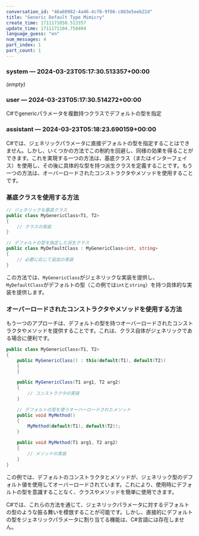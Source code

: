 ```yaml
---
conversation_id: "46a60982-4a46-4cf8-9f06-c883e5eeb22d"
title: "Generic Default Type Mimicry"
create_time: 1711171050.513357
update_time: 1711171104.758404
language_guess: "en"
num_messages: 4
part_index: 1
part_count: 1
---
```


### system — 2024-03-23T05:17:30.513357+00:00

_(empty)_

### user — 2024-03-23T05:17:30.514272+00:00

C#でgenericパラメータを複数持つクラスでデフォルトの型を指定

### assistant — 2024-03-23T05:18:23.690159+00:00

C#では、ジェネリックパラメータに直接デフォルトの型を指定することはできません。しかし、いくつかの方法でこの制約を回避し、同様の効果を得ることができます。これを実現する一つの方法は、基底クラス（またはインターフェイス）を使用し、その後に具体的な型を持つ派生クラスを定義することです。もう一つの方法は、オーバーロードされたコンストラクタやメソッドを使用することです。

### 基底クラスを使用する方法

```csharp
// ジェネリックな基底クラス
public class MyGenericClass<T1, T2>
{
    // クラスの実装
}

// デフォルトの型を指定した派生クラス
public class MyDefaultClass : MyGenericClass<int, string>
{
    // 必要に応じて追加の実装
}
```

この方法では、`MyGenericClass`がジェネリックな実装を提供し、`MyDefaultClass`がデフォルトの型（この例では`int`と`string`）を持つ具体的な実装を提供します。

### オーバーロードされたコンストラクタやメソッドを使用する方法

もう一つのアプローチは、デフォルトの型を持つオーバーロードされたコンストラクタやメソッドを提供することです。これは、クラス自体がジェネリックである場合に便利です。

```csharp
public class MyGenericClass<T1, T2>
{
    public MyGenericClass() : this(default(T1), default(T2))
    {
    }

    public MyGenericClass(T1 arg1, T2 arg2)
    {
        // コンストラクタの実装
    }

    // デフォルトの型を使うオーバーロードされたメソッド
    public void MyMethod()
    {
        MyMethod(default(T1), default(T2));
    }

    public void MyMethod(T1 arg1, T2 arg2)
    {
        // メソッドの実装
    }
}
```

この例では、デフォルトのコンストラクタとメソッドが、ジェネリック型のデフォルト値を使用してオーバーロードされています。これにより、使用時にデフォルトの型を意識することなく、クラスやメソッドを簡単に使用できます。

C#では、これらの方法を通じて、ジェネリックパラメータに対するデフォルトの型のような振る舞いを模倣することが可能です。しかし、直接的にデフォルトの型をジェネリックパラメータに割り当てる機能は、C#言語には存在しません。

